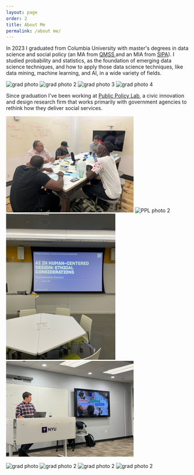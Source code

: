 ```yaml
---
layout: page
order: 2
title: About Me
permalink: /about me/
---
```


In 2023 I graduated from Columbia University with master's degrees in data science and social policy (an MA from  <a href="https://qmss.columbia.edu"> QMSS </a> and an MIA from <a href="https://www.sipa.columbia.edu/sipa-education/masters-programs/master-international-affairsSIPA"> SIPA</a>). I studied probability and statistics, as the foundation of emerging data science techniques, and how to apply those data science techniques, like data mining, machine learning, and AI, in a wide variety of fields.

<div class="photo-gallery">
  <img src="../IMG-20230511-WA0010.jpg" alt="grad photo" class="gallery-item" />
  <img src="../grad photo.png" alt="grad photo 2" class="gallery-item" />
  <img src="../grad1.png" alt="grad photo 3" class="gallery-item" />
  <img src="../IMG-20230512-WA0009.jpg" alt="grad photo 4" class="gallery-item" />
</div>


Since graduation I've been working at <a href="https://www.publicpolicylab.org"> Public Policy Lab</a>, a civic innovation and design research firm that works primarily with government agencies to rethink how they deliver social services.

<p float="left">
  <img src="../IMG_4897.jpg" alt="PPL
  photo" width="350"/>
  <img src="../IMG_7858.JPG" alt="PPL
  photo 2" width="300"/>
  <img src="../IMG_9508.JPG" alt="PPL photo 3 " width="300"/>
  <img src="../IMG_7610%20(1).jpeg" alt="PPL photo 4 " width="350"/>
</p>



<p float="left">
  <img src="../IMG-20230511-WA0010.jpg" alt="grad
  photo" width="350" />
  <img src="../grad photo.png" alt="grad
  photo 2" width="350" />
  <img src="../grad1.png" alt="grad
  photo 2" width="350" />
   <img src="../IMG-20230512-WA0009.jpg" alt="grad
  photo 2" width="350" />
</p>
